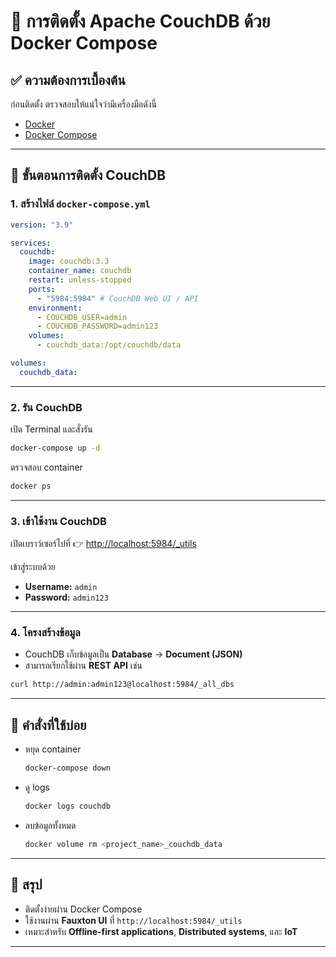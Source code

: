 # 📘 การติดตั้ง Apache CouchDB ด้วย Docker Compose

## ✅ ความต้องการเบื้องต้น
ก่อนติดตั้ง ตรวจสอบให้แน่ใจว่ามีเครื่องมือดังนี้
- [Docker](https://docs.docker.com/get-docker/)  
- [Docker Compose](https://docs.docker.com/compose/install/)  

---

## 🚀 ขั้นตอนการติดตั้ง CouchDB

### 1. สร้างไฟล์ `docker-compose.yml`
```yaml
version: "3.9"

services:
  couchdb:
    image: couchdb:3.3
    container_name: couchdb
    restart: unless-stopped
    ports:
      - "5984:5984" # CouchDB Web UI / API
    environment:
      - COUCHDB_USER=admin
      - COUCHDB_PASSWORD=admin123
    volumes:
      - couchdb_data:/opt/couchdb/data

volumes:
  couchdb_data:
````

---

### 2. รัน CouchDB

เปิด Terminal และสั่งรัน

```bash
docker-compose up -d
```

ตรวจสอบ container

```bash
docker ps
```

---

### 3. เข้าใช้งาน CouchDB

เปิดเบราว์เซอร์ไปที่
👉 [http://localhost:5984/\_utils](http://localhost:5984/_utils)

เข้าสู่ระบบด้วย

* **Username:** `admin`
* **Password:** `admin123`

---

### 4. โครงสร้างข้อมูล

* CouchDB เก็บข้อมูลเป็น **Database** → **Document (JSON)**
* สามารถเรียกใช้ผ่าน **REST API** เช่น

```bash
curl http://admin:admin123@localhost:5984/_all_dbs
```

---

## 🔧 คำสั่งที่ใช้บ่อย

* หยุด container

  ```bash
  docker-compose down
  ```
* ดู logs

  ```bash
  docker logs couchdb
  ```
* ลบข้อมูลทั้งหมด

  ```bash
  docker volume rm <project_name>_couchdb_data
  ```

---

## 📌 สรุป

* ติดตั้งง่ายผ่าน Docker Compose
* ใช้งานผ่าน **Fauxton UI** ที่ `http://localhost:5984/_utils`
* เหมาะสำหรับ **Offline-first applications**, **Distributed systems**, และ **IoT**

---
